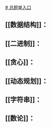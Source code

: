 [# 总题单入口](https://zhuanlan.zhihu.com/p/716449304)
## [[数据结构]]：

## [[二进制]]：

## [[贪心]]：

## [[动态规划]]：

## [[字符串]]：

## [[数论]]：
